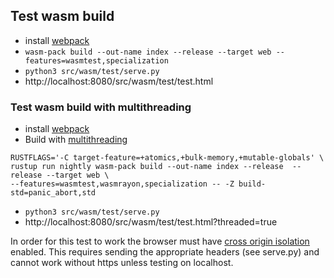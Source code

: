 <!--
SPDX-FileCopyrightText: 2022 David Ruescas <david@sequentech.io>
SPDX-FileCopyrightText: 2022 Eduardo Robles <edu@sequentech.io>

SPDX-License-Identifier: AGPL-3.0-only
-->
## Test wasm build

* install [webpack](https://rustwasm.github.io/wasm-pack/installer/)
* `wasm-pack build --out-name index --release --target web --features=wasmtest,specialization`
* `python3 src/wasm/test/serve.py`
* http://localhost:8080/src/wasm/test/test.html

### Test wasm build with multithreading

* install [webpack](https://rustwasm.github.io/wasm-pack/installer/)
* Build with [multithreading](https://github.com/GoogleChromeLabs/wasm-bindgen-rayon)
```
RUSTFLAGS='-C target-feature=+atomics,+bulk-memory,+mutable-globals' \ 
rustup run nightly wasm-pack build --out-name index --release  --release --target web \ 
--features=wasmtest,wasmrayon,specialization -- -Z build-std=panic_abort,std
```
* `python3 src/wasm/test/serve.py`
* http://localhost:8080/src/wasm/test/test.html?threaded=true

In order for this test to work the browser must have [cross origin isolation](https://web.dev/cross-origin-isolation-guide/) enabled. This requires sending the appropriate headers (see serve.py)
and cannot work without https unless testing on localhost.
